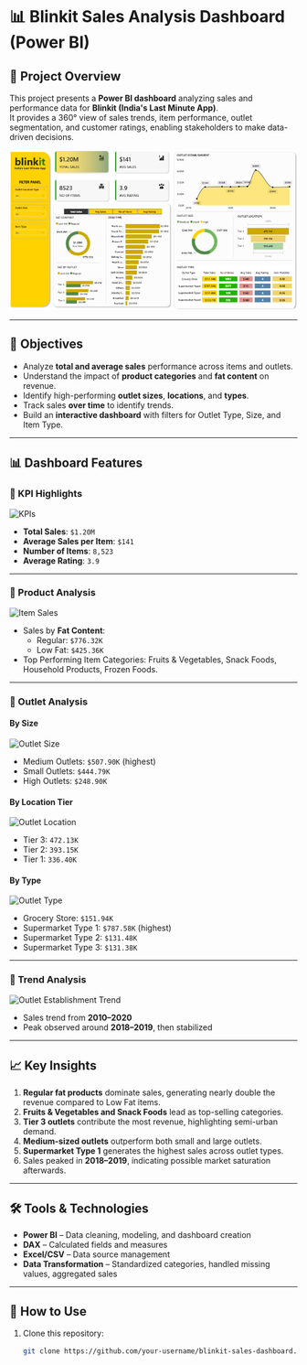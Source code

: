 # 📊 Blinkit Sales Analysis Dashboard (Power BI)

## 🔎 Project Overview
This project presents a **Power BI dashboard** analyzing sales and performance data for **Blinkit (India's Last Minute App)**.  
It provides a 360° view of sales trends, item performance, outlet segmentation, and customer ratings, enabling stakeholders to make data-driven decisions.  

![Dashboard Overview](images/Dashboard.png)

---

## 🎯 Objectives
- Analyze **total and average sales** performance across items and outlets.
- Understand the impact of **product categories** and **fat content** on revenue.
- Identify high-performing **outlet sizes**, **locations**, and **types**.
- Track sales **over time** to identify trends.
- Build an **interactive dashboard** with filters for Outlet Type, Size, and Item Type.

---

## 📊 Dashboard Features

### 🔹 KPI Highlights
![KPIs](images/KPIs.png)  
- **Total Sales**: `$1.20M`  
- **Average Sales per Item**: `$141`  
- **Number of Items**: `8,523`  
- **Average Rating**: `3.9`  

---

### 🔹 Product Analysis
![Item Sales](images/Item_Type.png)  
- Sales by **Fat Content**:  
  - Regular: `$776.32K`  
  - Low Fat: `$425.36K`  
- Top Performing Item Categories: Fruits & Vegetables, Snack Foods, Household Products, Frozen Foods.  

---

### 🔹 Outlet Analysis
#### By Size
![Outlet Size](images/Outlet_Size.png)  

- Medium Outlets: `$507.90K` (highest)  
- Small Outlets: `$444.79K`  
- High Outlets: `$248.90K`  

#### By Location Tier
![Outlet Location](images/Outlet_Location.png)  

- Tier 3: `472.13K`  
- Tier 2: `393.15K`  
- Tier 1: `336.40K`  

#### By Type
![Outlet Type](images/Outlet_Type.png)  

- Grocery Store: `$151.94K`  
- Supermarket Type 1: `$787.58K` (highest)  
- Supermarket Type 2: `$131.48K`  
- Supermarket Type 3: `$131.38K`  

---

### 🔹 Trend Analysis
![Outlet Establishment Trend](images/Outlet_Trend.png)  

- Sales trend from **2010–2020**  
- Peak observed around **2018–2019**, then stabilized  

---

## 📈 Key Insights
1. **Regular fat products** dominate sales, generating nearly double the revenue compared to Low Fat items.  
2. **Fruits & Vegetables and Snack Foods** lead as top-selling categories.  
3. **Tier 3 outlets** contribute the most revenue, highlighting semi-urban demand.  
4. **Medium-sized outlets** outperform both small and large outlets.  
5. **Supermarket Type 1** generates the highest sales across outlet types.  
6. Sales peaked in **2018–2019**, indicating possible market saturation afterwards.  

---

## 🛠️ Tools & Technologies
- **Power BI** – Data cleaning, modeling, and dashboard creation  
- **DAX** – Calculated fields and measures  
- **Excel/CSV** – Data source management  
- **Data Transformation** – Standardized categories, handled missing values, aggregated sales  

---

## 🚀 How to Use
1. Clone this repository:  
   ```bash
   git clone https://github.com/your-username/blinkit-sales-dashboard.git
